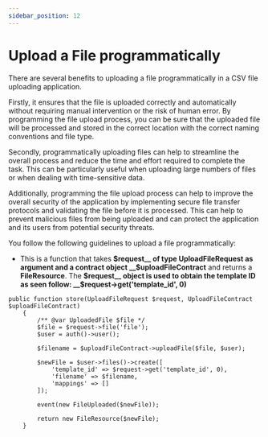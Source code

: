 ```yaml
---
sidebar_position: 12
---
```


# Upload a File programmatically

There are several benefits to uploading a file programmatically in a CSV file uploading application. 

Firstly, it ensures that the file is uploaded correctly and automatically without requiring manual intervention or the risk of human error. By programming the file upload process, you can be sure that the uploaded file will be processed and stored in the correct location with the correct naming conventions and file type.

Secondly, programmatically uploading files can help to streamline the overall process and reduce the time and effort required to complete the task. This can be particularly useful when uploading large numbers of files or when dealing with time-sensitive data.

Additionally, programming the file upload process can help to improve the overall security of the application by implementing secure file transfer protocols and validating the file before it is processed. This can help to prevent malicious files from being uploaded and can protect the application and its users from potential security threats.

You follow the following guidelines to upload a file programmatically:
- This is a function that takes __$request__ of type UploadFileRequest as argument and a contract object __$uploadFileContract__ and returns a __FileResource__. The __$request__ object is used to obtain the template ID as seen follow: __$request->get('template_id', 0)__
```
public function store(UploadFileRequest $request, UploadFileContract $uploadFileContract)
    {
        /** @var UploadedFile $file */
        $file = $request->file('file');
        $user = auth()->user();

        $filename = $uploadFileContract->uploadFile($file, $user);

        $newFile = $user->files()->create([
            'template_id' => $request->get('template_id', 0),
            'filename' => $filename,
            'mappings' => []
        ]);

        event(new FileUploaded($newFile));

        return new FileResource($newFile);
    }


        
```
